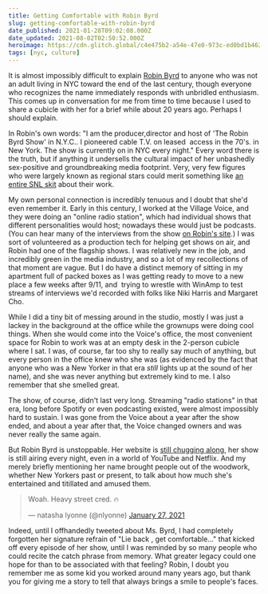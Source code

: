```yaml
---
title: Getting Comfortable with Robin Byrd
slug: getting-comfortable-with-robin-byrd
date_published: 2021-01-28T09:02:08.000Z
date_updated: 2021-08-02T02:50:52.000Z
heroimage: https://cdn.glitch.global/c4e475b2-a54e-47e0-973c-ed0bd1b46262/Robin-Byrd-show.jpeg?v=1669528407903
tags: [nyc, culture]
---
```


It is almost impossibly difficult to explain [Robin Byrd](http://www.robinbyrd.com/) to anyone who was not an adult living in NYC toward the end of the last century, though everyone who recognizes the name immediately responds with unbridled enthusiasm. This comes up in conversation for me from time to time because I used to share a cubicle with her for a brief while about 20 years ago. Perhaps I should explain.

In Robin's own words: "I am the producer,director and host of 'The Robin Byrd Show' in N.Y.C.. I pioneered cable T.V. on leased  access in the 70's. in New York. The show is currently on in NYC every night." Every word there is the truth, but if anything it undersells the cultural impact of her unbashedly sex-positive and groundbreaking media footprint. Very, very few figures who were largely known as regional stars could merit something like [an entire SNL skit](https://www.nbc.com/saturday-night-live/video/the-robin-byrd-show/n11073) about their work.

My own personal connection is incredibly tenuous and I doubt that she'd even remember it. Early in this century, I worked at the Village Voice, and they were doing an "online radio station", which had individual shows that different personalities would host; nowadays these would just be podcasts. (You can hear many of the interviews from the show [on Robin's site](http://www.robinbyrd.com/robinbyrddotcom/radio/radio.html).) I was sort of volunteered as a production tech for helping get shows on air, and Robin had one of the flagship shows. I was relatively new in the job, and incredibly green in the media industry, and so a lot of my recollections of that moment are vague. But I do have a distinct memory of sitting in my apartment full of packed boxes as I was getting ready to move to a new place a few weeks after 9/11, and  trying to wrestle with WinAmp to test streams of interviews we'd recorded with folks like Niki Harris and Margaret Cho.

While I did a tiny bit of messing around in the studio, mostly I was just a lackey in the background at the office while the grownups were doing cool things. When she would come into the Voice's office, the most convenient space for Robin to work was at an empty desk in the 2-person cubicle where I sat. I was, of course, far too shy to really say much of anything, but every person in the office knew who she was (as evidenced by the fact that anyone who was a New Yorker in that era *still* lights up at the sound of her name), and she was never anything but extremely kind to me. I also remember that she smelled great.

The show, of course, didn't last very long. Streaming "radio stations" in that era, long before Spotify or even podcasting existed, were almost impossibly hard to sustain. I was gone from the Voice about a year after the show ended, and about a year after that, the Voice changed owners and was never really the same again.

But Robin Byrd is unstoppable. Her website is [still chugging along](http://www.robinbyrd.com/robinbyrddotcom/main.html), her show is still airing every night, even in a world of YouTube and Netflix. And my merely briefly mentioning her name brought people out of the woodwork, whether New Yorkers past or present, to talk about how much she's entertained and titillated and amused them. 

<blockquote class="twitter-tweet" data-dnt="true" data-theme="dark"><p lang="en" dir="ltr">Woah. Heavy street cred. 🔥</p>&mdash; natasha lyonne (@nlyonne) <a href="https://twitter.com/nlyonne/status/1354268172308926464?ref_src=twsrc%5Etfw">January 27, 2021</a></blockquote> <script async src="https://platform.twitter.com/widgets.js" charset="utf-8"></script>

Indeed, until I offhandedly tweeted about Ms. Byrd, I had completely forgotten her signature refrain of "Lie back , get comfortable..." that kicked off every episode of her show, until I was reminded by so many people who could recite the catch phrase from memory. What greater legacy could one hope for than to be associated with that feeling? Robin, I doubt you remember me as some kid you worked around many years ago, but thank you for giving me a story to tell that always brings a smile to people's faces.
